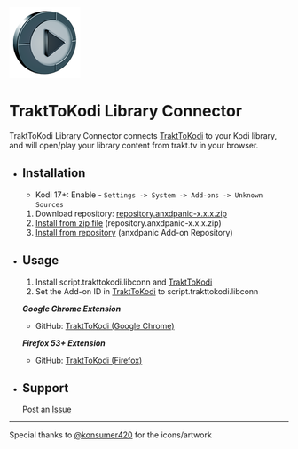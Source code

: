 ![TraktToKodi Library Connector](https://raw.githubusercontent.com/anxdpanic/script.trakttokodi.libconn/master/icon.png)
# TraktToKodi Library Connector

TraktToKodi Library Connector connects [TraktToKodi](https://github.com/anxdpanic/TraktToKodi-Extension/) to your Kodi library, and will open/play your library content from trakt.tv in your browser.


- Installation
    -
    * Kodi 17+: Enable - `Settings -> System -> Add-ons -> Unknown Sources`
    1. Download repository: [repository.anxdpanic-x.x.x.zip](https://github.com/anxdpanic/_repository/raw/master/zips/repository.anxdpanic/repository.anxdpanic-0.9.6.zip)
    2. [Install from zip file](http://kodi.wiki/view/Add-on_manager#How_to_install_from_a_ZIP_file) (repository.anxdpanic-x.x.x.zip)
    3. [Install from repository](http://kodi.wiki/view/add-on_manager#How_to_install_add-ons_from_a_repository) (anxdpanic Add-on Repository)

- Usage
    -

    1. Install script.trakttokodi.libconn and [TraktToKodi](https://github.com/anxdpanic/TraktToKodi-Extension/)
    2. Set the Add-on ID in [TraktToKodi](https://github.com/anxdpanic/TraktToKodi-Extension/) to script.trakttokodi.libconn

    _**Google Chrome Extension**_

    <!--    - Download extension from [Chrome Web Store](https://chrome.google.com/webstore/detail/playthis/adddkaonokkecefokdanjpaamfajogel) -->
    - GitHub: [TraktToKodi \(Google Chrome\)](https://github.com/anxdpanic/TraktToKodi-Extension/tree/chrome#trakttokodi-google-chrome)

    _**Firefox 53+ Extension**_

    <!--    - Download extension from [AMO Gallery](https://addons.mozilla.org/en-US/firefox/addon/playthis/) -->
    - GitHub: [TraktToKodi \(Firefox\)](https://github.com/anxdpanic/TraktToKodi-Extension/tree/firefox#trakttokodi-firefox)

- Support
    -

    Post an [Issue](https://github.com/anxdpanic/script.trakttokodi.libconn/issues)
---

Special thanks to [@konsumer420](https://twitter.com/konsumer420) for the icons/artwork

